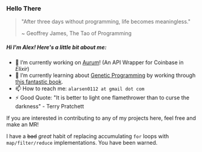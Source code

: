 ### Hello There

> "After three days without programming, life becomes meaningless." 
>
>
> ~ Geoffrey James, The Tao of Programming


##### Hi I'm Alex! Here's a little bit about me:

- 🔭 I’m currently working on [Aurum](https://github.com/alex0112/aurum)! (An API Wrapper for Coinbase in *Elixir*)
- 🌱 I’m currently learning about [Genetic Programming](https://en.wikipedia.org/wiki/Genetic_programming) by working through [this fantastic book](https://pragprog.com/titles/smgaelixir/genetic-algorithms-in-elixir/).
- 📫 How to reach me: `alarsen0112 at gmail dot com`
- ⚡ Good Quote: "It is better to light one flamethrower than to curse the darkness" - Terry Pratchett

If you are interested in contributing to any of my projects here, feel free and make an MR!

I have a ~~bad~~ *great* habit of replacing accumulating `for` loops with `map/filter/reduce` implementations. You have been warned.
